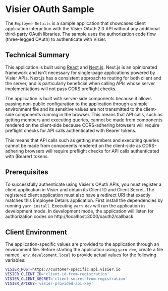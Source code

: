 # Visier OAuth Sample
The `Employee Details` is a sample application that showcases client application interaction with the Visier OAuth 2.0 API without any additional third-party OAuth libraries.
The sample uses the authorization code flow (three-legged OAuth) to authenticate with Visier.

## Technical Summary
This application is built using [React](https://react.dev/) and [Next.js](https://nextjs.org/). Next.js is an opinionated framework and isn't necessary for single-page applications powered by Visier APIs. Next.js has a consistent approach to routing for both client and the server, and is particularly beneficial when calling APIs whose server implementations will not pass CORS preflight checks.

The application is built with server-side components because it allows passing non-public configuration to the application through a simple environment file and its sensitive values are not transmitted to the client-side components running in the browser. This means that API calls, such as getting members and executing queries, cannot be made from components rendered on the client-side because CORS-adhering browsers will require preflight checks for API calls authenticated with Bearer tokens.

This means that API calls such as getting members and executing queries cannot be made from components rendered on the client-side as CORS-adhering browsers will require preflight checks for API calls authenticated with (Bearer) tokens.

## Prerequisites
To successfully authenticate using Visier's OAuth APIs, you must register a client application in Visier and obtain its Client ID and Client Secret. The registered client application must also have a redirect URI that exactly matches this Employee Details application. First install the dependencies by running `yarn install`. Executing `yarn dev` will run the application in development mode. In development mode, the application will listen for authorization codes on http://localhost:3000/oauth2/callback.

## Client Environment
The application-specific values are provided to the application through an environment file. 
Before starting the application using `yarn dev`, create a file named `.env.development.local` to provide actual values for the following variables:
```sh
VISIER_HOST=https://customer-specific.api.visier.io
VISIER_CLIENT_ID='client-id-from-registration'
VISIER_CLIENT_SECRET='client-secret-from-registration'
VISIER_APIKEY='visier-provided-api-key'
```